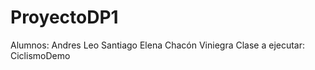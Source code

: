 # ProyectoDP1

Alumnos: Andres Leo Santiago
         Elena Chacón Viniegra
Clase a ejecutar: CiclismoDemo

